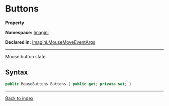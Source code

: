 # Buttons

**Property**

**Namespace:** [Imagini](Imagini.md)

**Declared in:** [Imagini.MouseMoveEventArgs](Imagini.MouseMoveEventArgs.md)

------



Mouse button state.


## Syntax

```csharp
public MouseButtons Buttons { public get; private set; }
```

------

[Back to index](index.md)